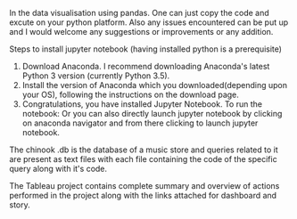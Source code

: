 In the data visualisation using pandas.
 One can just copy the code and excute on your python platform.
 Also any issues encountered can be put up and I would welcome any suggestions or improvements or any addition.

Steps to install jupyter notebook (having installed python is a prerequisite)
 
 1. Download Anaconda. I recommend downloading Anaconda's latest Python 3 version (currently Python 3.5).
 2. Install the version of Anaconda which you downloaded(depending upon your OS), following the instructions on the download page.
 3. Congratulations, you have installed Jupyter Notebook. To run the notebook:
 Or you can also directly launch jupyter notebook by clicking on anaconda navigator and from there clicking to launch jupyter notebook.

The chinook .db is the database of a music store and queries related to it are present as text files with each file containing the code of the specific query along with it's code.
 
The Tableau project contains complete summary and overview of actions performed in the project along with the links attached for dashboard and story.
